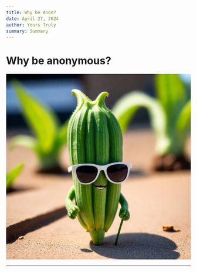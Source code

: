 ```yaml
---
title: Why be Anon?
date: April 27, 2024
author: Yours Truly
summary: Summary
---
```


# Why be anonymous?
![](cool-okra.jpeg)

---


